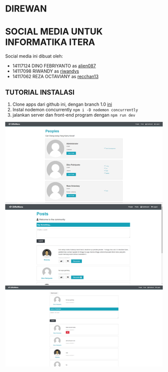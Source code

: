 # DIREWAN
# SOCIAL MEDIA UNTUK INFORMATIKA ITERA

Social media ini dibuat oleh:
- 14117124	DINO FEBRIYANTO as [alien087](https://github.com/alien087)
- 14117098	RIWANDY as [riwandys](https://github.com/riwandys)
- 14117062	REZA OCTAVIANY as [recchan13](https://github.com/recchan13)

## TUTORIAL INSTALASI
1. Clone apps dari github ini, dengan branch 1.0 [ini](https://github.com/riwandys/direwan/tree/1%2C0)
2. Instal nodemon concurrently `npm i -D nodemon concurrently` 
3. jalankan server dan front-end program dengan `npm run dev`

![People](peoplepic.PNG)
![Post](postpic.PNG)
![Discussion](dicuss.PNG)
